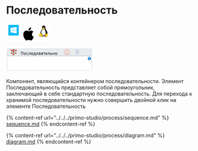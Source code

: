 # Последовательность

![](<../../../.gitbook/assets/image (100) (1) (1) (97).png>)

![](<../../../.gitbook/assets/image (278).png>)

Компонент, являющийся контейнером последовательности. Элемент Последовательность представляет собой прямоугольник, заключающий в себе стандартную последовательность. Для перехода к хранимой последовательности нужно совершить двойной клик на элементе Последовательность

{% content-ref url="../../../primo-studio/process/sequence.md" %}
[sequence.md](../../../primo-studio/process/sequence.md)
{% endcontent-ref %}

{% content-ref url="../../../primo-studio/process/diagram.md" %}
[diagram.md](../../../primo-studio/process/diagram.md)
{% endcontent-ref %}
